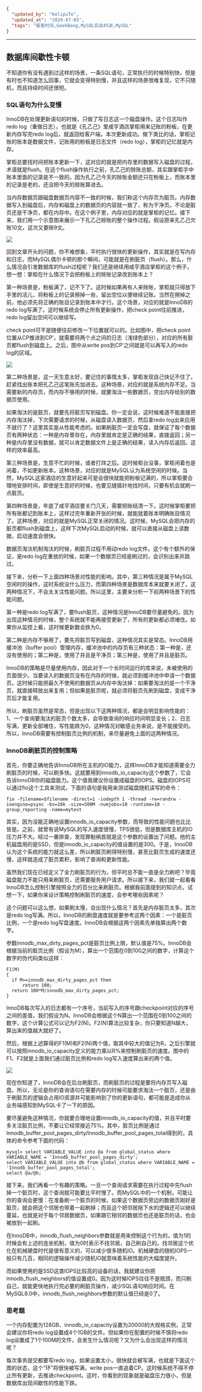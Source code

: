 ```json
{
  "updated_by": "KelipuTe",
  "updated_at": "2020-07-05",
  "tags": "极客时间,GeekBang,MySQL实战45讲,MySQL"
}
```

---

## 数据库间歇性卡顿

不知道你有没有遇到过这样的场景，一条SQL语句，正常执行的时候特别快，但是有时也不知道怎么回事，它就会变得特别慢，并且这样的场景很难复现，它不只随机，而且持续时间还很短。

### SQL语句为什么变慢

InnoDB在处理更新语句的时候，只做了写日志这一个磁盘操作。这个日志叫作redo log（重做日志），也就是《孔乙己》里咸亨酒店掌柜用来记账的粉板，在更新内存写完redo log后，就返回给客户端，本次更新成功。做下类比的话，掌柜记账的账本是数据文件，记账用的粉板是日志文件（redo log），掌柜的记忆就是内存。

掌柜总要找时间把账本更新一下，这对应的就是把内存里的数据写入磁盘的过程，术语就是flush。在这个flush操作执行之前，孔乙己的赊账总额，其实跟掌柜手中账本里面的记录是不一致的。因为孔乙己今天的赊账金额还只在粉板上，而账本里的记录是老的，还没把今天的赊账算进去。

当内存数据页跟磁盘数据页内容不一致的时候，我们称这个内存页为脏页。内存数据写入到磁盘后，内存和磁盘上的数据页的内容就一致了，称为干净页。不论是脏页还是干净页，都在内存中。在这个例子里，内存对应的就是掌柜的记忆。接下来，我们用一个示意图来展示一下孔乙己赊账的整个操作过程。假设原来孔乙己欠账10文，这次又要赊9文。

![](E:\GongZuoQu\KTZhiShiKu\Image\GeekBang\MySQLShiZhan\JianXieKaDun_img02.jpg)

回到文章开头的问题，你不难想象，平时执行很快的更新操作，其实就是在写内存和日志，而MySQL偶尔卡顿的那个瞬间，可能就是在刷脏页（flush）。那么，什么情况会引发数据库的flush过程呢？我们还是继续用咸亨酒店掌柜的这个例子，想一想：掌柜在什么情况下会把粉板上的赊账记录改到账本上？

第一种场景是，粉板满了，记不下了。这时候如果再有人来赊账，掌柜就只得放下手里的活儿，将粉板上的记录擦掉一些，留出空位以便继续记账。当然在擦掉之前，他必须先将正确的账目记录到账本中才行。这个场景，对应的就是InnoDB的redo log写满了。这时候系统会停止所有更新操作，把check point往前推进，redo log留出空间可以继续写。

check point可不是随便往前修改一下位置就可以的。比如图中，把check point位置从CP推进到CP’，就需要将两个点之间的日志（浅绿色部分），对应的所有脏页都flush到磁盘上。之后，图中从write pos到CP’之间就是可以再写入的redo log的区域。

![](E:\GongZuoQu\KTZhiShiKu\Image\GeekBang\MySQLShiZhan\JianXIeKaDun_img03.jpg)

第二种场景是，这一天生意太好，要记住的事情太多，掌柜发现自己快记不住了，赶紧找出账本把孔乙己这笔账先加进去。这种场景，对应的就是系统内存不足。当需要新的内存页，而内存不够用的时候，就要淘汰一些数据页，空出内存给别的数据页使用。

如果淘汰的是脏页，就要先将脏页写到磁盘。你一定会说，这时候难道不能直接把内存淘汰掉，下次需要请求的时候，从磁盘读入数据页，然后拿redo log出来应用不就行了？这里其实是从性能考虑的。如果刷脏页一定会写盘，就保证了每个数据页有两种状态：一种是内存里存在，内存里就肯定是正确的结果，直接返回；另一种是内存里没有数据，就可以肯定数据文件上是正确的结果，读入内存后返回。这样的效率最高。

第三种场景是，生意不忙的时候，或者打烊之后。这时候柜台没事，掌柜闲着也是闲着，不如更新账本。这种场景，对应的就是MySQL认为系统空闲的时候。当然，MySQL这家酒店的生意好起来可是会很快就能把粉板记满的，所以掌柜要合理地安排时间，即使是生意好的时候，也要见缝插针地找时间，只要有机会就刷一点脏页。

第四种场景是，年底了咸亨酒店要关门几天，需要把账结清一下。这时候掌柜要把所有账都记到账本上，这样过完年重新开张的时候，就能就着账本明确账目情况了。这种场景，对应的就是MySQL正常关闭的情况。这时候，MySQL会把内存的脏页都flush到磁盘上，这样下次MySQL启动的时候，就可以直接从磁盘上读数据，启动速度会很快。

数据页淘汰机制淘汰的时候，刷脏页过程不用动redo log文件。这个有个额外的保证，是redo log在重放的时候，如果一个数据页已经是刷过的，会识别出来并跳过。

接下来，分析一下上面四种场景对性能的影响。其中，第三种情况是属于MySQL空闲时的操作，这时系统没什么压力，而第四种场景是数据库本来就要关闭了。这两种情况下，不会太关注性能问题。所以这里，主要来分析一下前两种场景下的性能问题。

第一种是redo log写满了，要flush脏页，这种情况是InnoDB要尽量避免的。因为出现这种情况的时候，整个系统就不能再接受更新了，所有的更新都必须堵住。如果你从监控上看，这时候更新数会跌为0。

第二种是内存不够用了，要先将脏页写到磁盘，这种情况其实是常态。InnoDB用缓冲池（buffer pool）管理内存，缓冲池中的内存页有三种状态：第一种是，还没有使用的；第二种是，使用了并且是干净页；第三种是，使用了并且是脏页。

InnoDB的策略是尽量使用内存，因此对于一个长时间运行的库来说，未被使用的页面很少。当要读入的数据页没有在内存的时候，就必须到缓冲池中申请一个数据页。这时候只能把最久不使用的数据页从内存中淘汰掉：如果要淘汰的是一个干净页，就直接释放出来复用；但如果是脏页呢，就必须将脏页先刷到磁盘，变成干净页后才能复用。

所以，刷脏页虽然是常态，但是出现以下这两种情况，都是会明显影响性能的：1、一个查询要淘汰的脏页个数太多，会导致查询的响应时间明显变长；2、日志写满，更新全部堵住，写性能跌为0，这种情况对敏感业务来说，是不能接受的。所以，InnoDB需要有控制脏页比例的机制，来尽量避免上面的这两种情况。

### InnoDB刷脏页的控制策略

首先，你要正确地告诉InnoDB所在主机的IO能力，这样InnoDB才能知道需要全力刷脏页的时候，可以刷多快。这就要用到innodb_io_capacity这个参数了，它会告诉InnoDB你的磁盘能力。这个值我建议你设置成磁盘的IOPS。磁盘的IOPS可以通过fio这个工具来测试，下面的语句是我用来测试磁盘随机读写的命令：

```
fio -filename=$filename -direct=1 -iodepth 1 -thread -rw=randrw -ioengine=psync -bs=16k -size=500M -numjobs=10 -runtime=10 -group_reporting -name=mytest 
```

其实，因为没能正确地设置innodb_io_capacity参数，而导致的性能问题也比比皆是。之前，就曾有说MySQL的写入速度很慢，TPS很低，但是数据库主机的IO压力并不大。经过一番排查，发现罪魁祸首就是这个参数的设置出了问题。他的主机磁盘用的是SSD，但是innodb_io_capacity的值设置的是300。于是，InnoDB认为这个系统的能力就这么差，所以刷脏页刷得特别慢，甚至比脏页生成的速度还慢，这样就造成了脏页累积，影响了查询和更新性能。

虽然我们现在已经定义了全力刷脏页的行为，但平时总不能一直是全力刷吧？毕竟磁盘能力不能只用来刷脏页，还需要服务用户请求。所以接下来，我们就一起看看InnoDB怎么控制引擎按照全力的百分比来刷脏页。根据我前面提到的知识点，试想一下，如果你来设计策略控制刷脏页的速度，会参考哪些因素呢？

这个问题可以这么想，如果刷太慢，会出现什么情况？首先是内存脏页太多，其次是redo log写满。所以，InnoDB的刷盘速度就是要参考这两个因素：一个是脏页比例，一个是redo log写盘速度。InnoDB会根据这两个因素先单独算出两个数字。

参数innodb_max_dirty_pages_pct是脏页比例上限，默认值是75%。InnoDB会根据当前的脏页比例（假设为M），算出一个范围在0到100之间的数字，计算这个数字的伪代码类似这样：

```
F1(M)
{
  if M>=innodb_max_dirty_pages_pct then
      return 100;
  return 100*M/innodb_max_dirty_pages_pct;
}
```

InnoDB每次写入的日志都有一个序号，当前写入的序号跟checkpoint对应的序号之间的差值，我们假设为N。InnoDB会根据这个N算出一个范围在0到100之间的数字，这个计算公式可以记为F2(N)。F2(N)算法比较复杂，你只要知道N越大，算出来的值越大就好了。

然后，根据上述算得的F1(M)和F2(N)两个值，取其中较大的值记为R，之后引擎就可以按照innodb_io_capacity定义的能力乘以R%来控制刷脏页的速度。图中的F1、F2就是上面我们通过脏页比例和redo log写入速度算出来的两个值。

![](E:\GongZuoQu\KTZhiShiKu\Image\GeekBang\MySQLShiZhan\JianXieKaDun_img04.png)

现在你知道了，InnoDB会在后台刷脏页，而刷脏页的过程是要将内存页写入磁盘。所以，无论是你的查询语句在需要内存的时候可能要求淘汰一个脏页，还是由于刷脏页的逻辑会占用IO资源并可能影响到了你的更新语句，都可能是造成你从业务端感知到MySQL卡了一下的原因。

要尽量避免这种情况，你就要合理地设置innodb_io_capacity的值，并且平时要多关注脏页比例，不要让它经常接近75%。其中，脏页比例是通过Innodb_buffer_pool_pages_dirty/Innodb_buffer_pool_pages_total得到的，具体的命令参考下面的代码：

```mysql
mysql> select VARIABLE_VALUE into @a from global_status where VARIABLE_NAME = 'Innodb_buffer_pool_pages_dirty';
select VARIABLE_VALUE into @b from global_status where VARIABLE_NAME = 'Innodb_buffer_pool_pages_total';
select @a/@b;
```

接下来，我们再看一个有趣的策略。一旦一个查询请求需要在执行过程中先flush掉一个脏页时，这个查询就可能要比平时慢了。而MySQL中的一个机制，可能让你的查询会更慢：在准备刷一个脏页的时候，如果这个数据页旁边的数据页刚好是脏页，就会把这个邻居也带着一起刷掉；而且这个把邻居拖下水的逻辑还可以继续蔓延，也就是对于每个邻居数据页，如果跟它相邻的数据页也还是脏页的话，也会被放到一起刷。

在InnoDB中，innodb_flush_neighbors参数就是用来控制这个行为的，值为1的时候会有上述的连坐机制，值为0时表示不找邻居，自己刷自己的。找邻居这个优化在机械硬盘时代是很有意义的，可以减少很多随机IO。机械硬盘的随机IOPS一般只有几百，相同的逻辑操作减少随机IO就意味着系统性能的大幅度提升。

而如果使用的是SSD这类IOPS比较高的设备的话，我就建议你把innodb_flush_neighbors的值设置成0。因为这时候IOPS往往不是瓶颈，而只刷自己，就能更快地执行完必要的刷脏页操作，减少SQL语句响应时间。在MySQL8.0中，innodb_flush_neighbors参数的默认值已经是0了。

### 思考题

一个内存配置为128GB、innodb_io_capacity设置为20000的大规格实例，正常会建议你将redo log设置成4个1GB的文件。但如果你在配置的时候不慎将redo log设置成了1个100M的文件，会发生什么情况呢？又为什么会出现这样的情况呢？

每次事务提交都要写redo log，如果设置太小，很快就会被写满，也就是下面这个图的状态，这个“环”将很快被写满，write pos一直追着CP。这时候系统不得不停止所有更新，去推进checkpoint。这时，你看到的现象就是磁盘压力很小，但是数据库出现间歇性的性能下跌。

